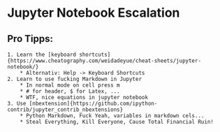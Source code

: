 # Jupyter Notebook Escalation
## Pro Tipps:
	1. Learn the [keyboard shortcuts]{https://www.cheatography.com/weidadeyue/cheat-sheets/jupyter-notebook/}
		* Alternativ: Help -> Keyboard Shortcuts
	2. Learn to use fucking Markdown in Jupyter
		* In normal mode on cell press m
		* # for header, $ for Latex, ...
		* WTF, nice equations in jupyter notebook
	3. Use [nbextension]{https://github.com/ipython-contrib/jupyter_contrib_nbextensions}
		* Python Markdown, Fuck Yeah, variables in markdown cels...
		* Steal Everything, Kill Everyone, Cause Total Financial Ruin!
